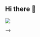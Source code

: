 ## Hi there 👋

<!--
**Amahing/Amahing** is a ✨ _special_ ✨ repository because its `README.md` (this file) appears on your GitHub profile.

<!-- GitHub stats from https://github.com/anuraghazra/github-readme-stats -->
![](https://github-readme-stats.vercel.app/api?username=Amahing&theme=radical&hide_border=false&include_all_commits=true&count_private=true)<br/>

-->
